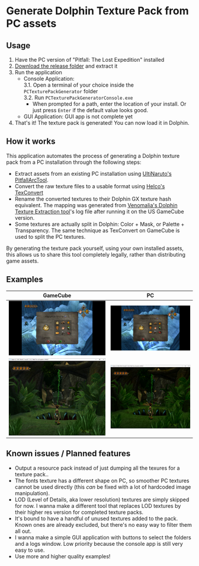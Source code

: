 # Generate Dolphin Texture Pack from PC assets

## Usage

1. Have the PC version of "Pitfall: The Lost Expedition" installed
2. [Download the release folder](https://minhaskamal.github.io/DownGit/#/home?url=https://github.com/Avasam/ptle-tools/tree/main/Texture%20packs/Dolphin%20PC%20texture%20pack%20generator/Console%20Generator/bin/Release/net7.0&fileName=PCTexturePackGenerator&rootDirectory=PCTexturePackGenerator) and extract it
3. Run the application
   - Console Application:
     \
     3.1. Open a terminal of your choice inside the `PCTexturePackGenerator` folder\
     3.2. Run `PCTexturePackGeneratorConsole.exe`
     - When prompted for a path, enter the location of your install. Or just press `Enter` if the default value looks good.
   - GUI Application: GUI app is not complete yet
4. That's it! The texture pack is generated! You can now load it in Dolphin.

## How it works

This application automates the process of generating a Dolphin texture pack from a PC installation through the following steps:

- Extract assets from an existing PC installation using [UltiNaruto's PitfallArcTool](https://github.com/UltiNaruto/PitfallARCTool).
- Convert the raw texture files to a usable format using [Helco's TexConvert](https://github.com/Helco/Pitfall)
- Rename the converted textures to their Dolphin GX texture hash equivalent. The mapping was generated from [Venomalia's Dolphin Texture Extraction tool](https://github.com/Venomalia/DolphinTextureExtraction-tool)'s log file after running it on the US GameCube version.
- Some textures are actually split in Dolphin: Color + Mask, or Palette + Transparency. The same technique as TexConvert on GameCube is used to split the PC textures.

By generating the texture pack yourself, using your own installed assets, this allows us to share this tool completely legally, rather than distributing game assets.

## Examples

|                 GameCube                 |                   PC                   |
| :--------------------------------------: | :------------------------------------: |
|  ![Items_NGC](./examples/Items_NGC.png)  |  ![Items_PC](./examples/Items_PC.png)  |
| ![Jungle_NGC](./examples/Jungle_NGC.png) | ![Jungle_PC](./examples/Jungle_PC.png) |

## Known issues / Planned features

- Output a resource pack instead of just dumping all the texures for a texture pack..
- The fonts texture has a different shape on PC, so smoother PC textures cannot be used directly (this _can_ be fixed with a lot of hardcoded image manipulation).
- LOD (Level of Details, aka lower resolution) textures are simply skipped for now. I wanna make a different tool that replaces LOD textures by their higher res version for completed texture packs.
- It's bound to have a handful of unused textures added to the pack. Known ones are already excluded, but there's no easy way to filter them all out.
- I wanna make a simple GUI application with buttons to select the folders and a logs window. Low priority because the console app is still very easy to use.
- Use more and higher quality examples!
